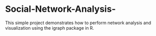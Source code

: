 # Social-Network-Analysis-
This simple project demonstrates how to perform network analysis and visualization using the igraph package in R.
